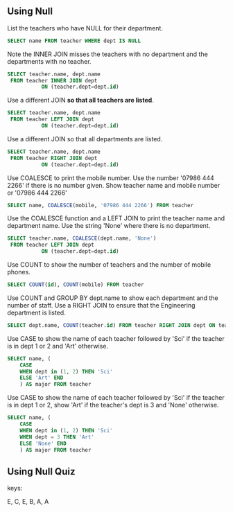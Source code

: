 ## Using Null

List the teachers who have NULL for their department.

```sql
SELECT name FROM teacher WHERE dept IS NULL
```

Note the INNER JOIN misses the teachers with no department and the departments with no teacher.

```sql
SELECT teacher.name, dept.name
 FROM teacher INNER JOIN dept
           ON (teacher.dept=dept.id)
```

Use a different JOIN **so that all teachers are listed**.

```sql
SELECT teacher.name, dept.name
 FROM teacher LEFT JOIN dept
           ON (teacher.dept=dept.id)
```

Use a different JOIN so that all departments are listed.

```sql
SELECT teacher.name, dept.name
 FROM teacher RIGHT JOIN dept
           ON (teacher.dept=dept.id)
```

Use COALESCE to print the mobile number. Use the number '07986 444 2266' if there is no number given. Show teacher name and mobile number or '07986 444 2266'

```sql
SELECT name, COALESCE(mobile, '07986 444 2266') FROM teacher
```

Use the COALESCE function and a LEFT JOIN to print the teacher name and department name. Use the string 'None' where there is no department.

```sql
SELECT teacher.name, COALESCE(dept.name, 'None')
 FROM teacher LEFT JOIN dept
           ON (teacher.dept=dept.id)
```

Use COUNT to show the number of teachers and the number of mobile phones.

```sql
SELECT COUNT(id), COUNT(mobile) FROM teacher
```

Use COUNT and GROUP BY dept.name to show each department and the number of staff. Use a RIGHT JOIN to ensure that the Engineering department is listed.

```sql
SELECT dept.name, COUNT(teacher.id) FROM teacher RIGHT JOIN dept ON teacher.dept=dept.id GROUP BY dept.name
```

Use CASE to show the name of each teacher followed by 'Sci' if the teacher is in dept 1 or 2 and 'Art' otherwise.

```sql
SELECT name, (
    CASE 
    WHEN dept in (1, 2) THEN 'Sci' 
    ELSE 'Art' END
    ) AS major FROM teacher
```

Use CASE to show the name of each teacher followed by 'Sci' if the teacher is in dept 1 or 2, show 'Art' if the teacher's dept is 3 and 'None' otherwise.

```sql
SELECT name, (
    CASE 
    WHEN dept in (1, 2) THEN 'Sci'  
    WHEN dept = 3 THEN 'Art' 
    ELSE 'None' END
    ) AS major FROM teacher
```

## Using Null Quiz

keys:

E, C, E, B, A, A